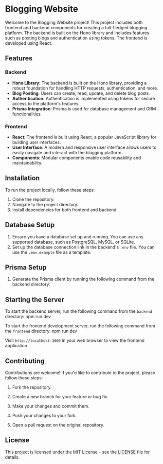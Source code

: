 # Blogging Website

Welcome to the Blogging Website project! This project includes both frontend and backend components for creating a full-fledged blogging platform. The backend is built on the Hono library and includes features such as posting blogs and authentication using tokens. The frontend is developed using React.

## Features

### Backend
- **Hono Library**: The backend is built on the Hono library, providing a robust foundation for handling HTTP requests, authentication, and more.
- **Blog Posting**: Users can create, read, update, and delete blog posts.
- **Authentication**: Authentication is implemented using tokens for secure access to the platform's features.
- **Prisma Integration**: Prisma is used for database management and ORM functionalities.

### Frontend
- **React**: The frontend is built using React, a popular JavaScript library for building user interfaces.
- **User Interface**: A modern and responsive user interface allows users to easily navigate and interact with the blogging platform.
- **Components**: Modular components enable code reusability and maintainability.

## Installation

To run the project locally, follow these steps:

1. Clone the repository:
2. Navigate to the project directory.
3. Install dependencies for both frontend and backend.


## Database Setup

1. Ensure you have a database set up and running. You can use any supported database, such as PostgreSQL, MySQL, or SQLite.
2. Set up the database connection link in the backend's `.env` file. You can use the `.env.example` file as a template.

## Prisma Setup

1. Generate the Prisma client by running the following command from the backend directory:

## Starting the Server

To start the backend server, run the following command from the `backend` directory:
npm run dev

To start the frontend development server, run the following command from the `frontend` directory:
npm run dev


Visit `http://localhost:3000` in your web browser to view the frontend application.

## Contributing

Contributions are welcome! If you'd like to contribute to the project, please follow these steps:

1. Fork the repository.
2. Create a new branch for your feature or bug fix.
3. Make your changes and commit them.
4. Push your changes to your fork.

5. Open a pull request on the original repository.

## License

This project is licensed under the MIT License - see the [LICENSE](LICENSE) file for details.
